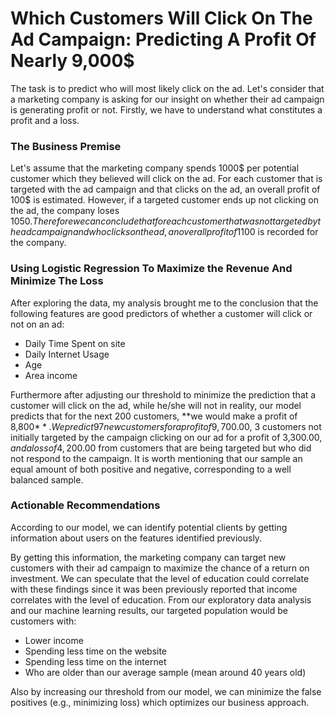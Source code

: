 
# Which Customers Will Click On The Ad Campaign: Predicting A Profit Of Nearly 9,000$

The task is to predict who will most likely click on the ad. Let's consider that a marketing company is asking for our insight on whether their ad campaign is generating profit or not. Firstly, we have to understand what constitutes a profit and a loss.


### The Business Premise
Let's assume that the marketing company spends 1000$ per potential customer which they believed will click on the ad. For each customer that is targeted with the ad campaign and that clicks on the ad, an overall profit of 100$ is estimated. However, if a targeted customer ends up not clicking on the ad, the company loses 1050$. Therefore we can conclude that for each customer that was not targeted by the ad campaign and who clicks on the ad, an overall profit of 1100$ is recorded for the company. 


### Using Logistic Regression To Maximize the Revenue And Minimize The Loss
After exploring the data, my analysis brought me to the conclusion that the following features are good predictors of whether a customer will click or not on an ad:
- Daily Time Spent on site
- Daily Internet Usage
- Age
- Area income

Furthermore after adjusting our threshold to minimize the prediction that a customer will click on the ad, while he/she will not in reality, our model predicts that for the next 200 customers, **we would make a profit of 8,800$**. We predict 97 new customers for a profit of 9,700.00$, 3 customers not initially targeted by the campaign clicking on our ad for a profit of 3,300.00$, and a loss of 4,200.00$ from customers that are being targeted but who did not respond to the campaign. It is worth mentioning that our sample an equal amount of both positive and negative, corresponding to a well balanced sample.


### Actionable Recommendations
According to our model, we can identify potential clients by getting information about users on the features identified previously.

By getting this information, the marketing company can target new customers with their ad campaign to maximize the chance of a return on investment. We can speculate that the level of education could correlate with these findings since it was been previously reported that income correlates with the level of education. From our exploratory data analysis and our machine learning results, our targeted population would be customers with:

- Lower income
- Spending less time on the website
- Spending less time on the internet
- Who are older than our average sample (mean around 40 years old)

Also by increasing our threshold from our model, we can minimize the false positives (e.g., minimizing loss) which optimizes our business approach.
